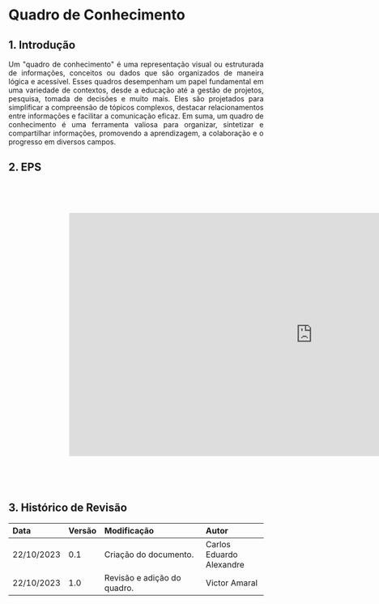 # Quadro de Conhecimento
<style>body {text-align: justify}</style>

## 1. Introdução

Um "quadro de conhecimento" é uma representação visual ou estruturada de informações, conceitos ou dados que são organizados de maneira lógica e acessível. Esses quadros desempenham um papel fundamental em uma variedade de contextos, desde a educação até a gestão de projetos, pesquisa, tomada de decisões e muito mais. Eles são projetados para simplificar a compreensão de tópicos complexos, destacar relacionamentos entre informações e facilitar a comunicação eficaz. Em suma, um quadro de conhecimento é uma ferramenta valiosa para organizar, sintetizar e compartilhar informações, promovendo a aprendizagem, a colaboração e o progresso em diversos campos. 

## 2. EPS

<iframe width="1200" height="600" style="-webkit-transform:scale(0.8);-moz-transform-scale(0.8);" frameborder="0" scrolling="yes" src="https://docs.google.com/spreadsheets/d/1X7hxOSKayGnNiBAucd7eq4hVyigsGUwMcv5FWtJYZvE/edit?usp=sharing"></iframe>

## 3. Histórico de Revisão
| Data       | Versão | Modificação                     | Autor        |
| :--------- | :----- | :------------------------------ | :----------- |
| 22/10/2023 | 0.1    | Criação do documento.           | Carlos Eduardo <br> Alexandre |
| 22/10/2023 | 1.0    | Revisão e adição do quadro.     | Victor Amaral |
